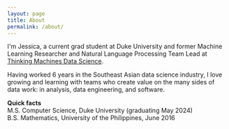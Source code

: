 ```yaml
---
layout: page
title: About
permalink: /about/
---
```


I'm Jessica, a current grad student at Duke University and former Machine Learning Researcher and Natural Language Processing Team Lead at [Thinking Machines Data Science](https://thinkingmachin.es/).

Having worked 6 years in the Southeast Asian data science industry, I love growing and learning with teams who create value on the many sides of data work: in analysis, data engineering, and software.

**Quick facts** <br>
M.S. Computer Science, Duke University (graduating May 2024) <br>
B.S. Mathematics, University of the Philippines, June 2016 
